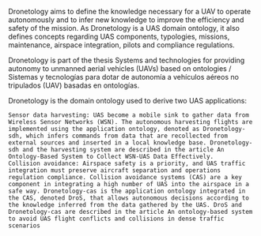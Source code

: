  Dronetology aims to define the knowledge necessary for a UAV to operate autonomously and to infer new knowledge to improve the efficiency and safety of the mission. As Dronetology is a UAS domain ontology, it also defines concepts regarding UAS components, typologies, missions, maintenance, airspace integration, pilots and compliance regulations.

Dronetology is part of the thesis Systems and technologies for providing autonomy to unmanned aerial vehicles (UAVs) based on ontologies / Sistemas y tecnologías para dotar de autonomía a vehículos aéreos no tripulados (UAV) basadas en ontologías.

Dronetology is the domain ontology used to derive two UAS applications:

    Sensor data harvesting: UAS become a mobile sink to gather data from Wireless Sensor Networks (WSN). The autonomous harvesting flights are implemented using the application ontology, denoted as Dronetology-sdh, which infers commands from data that are recollected from external sources and inserted in a local knowledge base. Dronetology-sdh and the harvesting system are described in the article An Ontology-Based System to Collect WSN-UAS Data Effectively.
    Collision avoidance: Airspace safety is a priority, and UAS traffic integration must preserve aircraft separation and operations regulation compliance. Collision avoidance systems (CAS) are a key component in integrating a high number of UAS into the airspace in a safe way. Dronetology-cas is the application ontology integrated in the CAS, denoted DroS, that allows autonomous decisions according to the knowledge inferred from the data gathered by the UAS. DroS and Dronetology-cas are described in the article An ontology-based system to avoid UAS flight conflicts and collisions in dense traffic scenarios 
